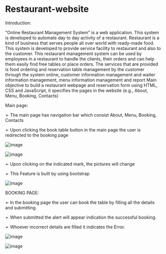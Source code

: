 # Restaurant-website
Introduction:

 "Online Restaurant Management System" is a web application. This system is
developed to automate day to day activity of a restaurant. Restaurant is a kind of business
that serves people all over world with ready-made food. This system is developed to
provide service facility to restaurant and also to the customer. This restaurant
management system can be used by employees in a restaurant to handle the clients, their
orders and can help them easily find free tables or place orders. The services that are
provided is food ordering and reservation table management by the customer through the
system online, customer information management and waiter information management,
menu information management and report
Main objective to build a restaurant webpage and reservation form using HTML, CSS and
JavaScript, it specifies the pages in the website (e.g., About, Menu, Booking, Contacts)

Main page:

➢ The main page has navigation bar which consist About, Menu, Booking, Contacts

➢ Upon clicking the book table button in the main page the user is redirected to the
booking page

![image](https://github.com/bvsreyanth/Restaurant-website/assets/96385391/ec02a4d2-7c86-4eca-9528-f8e9ff43656a)

![image](https://github.com/bvsreyanth/Restaurant-website/assets/96385391/b91541e3-b556-4023-b682-03b3f6d57015)

➢ Upon clicking on the indicated mark, the pictures will change

➢ This Feature is built by using bootstrap 

![image](https://github.com/bvsreyanth/Restaurant-website/assets/96385391/578d4d5f-3a1a-40c2-b16b-3ae444ee76cc)

BOOKING PAGE:

➢ In the booking page the user can book the table by filling all the details and
submitting.

➢ When submitted the alert will appear indication the successful booking.

➢ Whoever incorrect details are filled it indicates the Error.

![image](https://github.com/bvsreyanth/Restaurant-website/assets/96385391/cea7ce7f-f5b5-4762-a5a0-511ae7023e48)

![image](https://github.com/bvsreyanth/Restaurant-website/assets/96385391/d2db9a8a-1167-49cf-8261-fa1b11381838)


